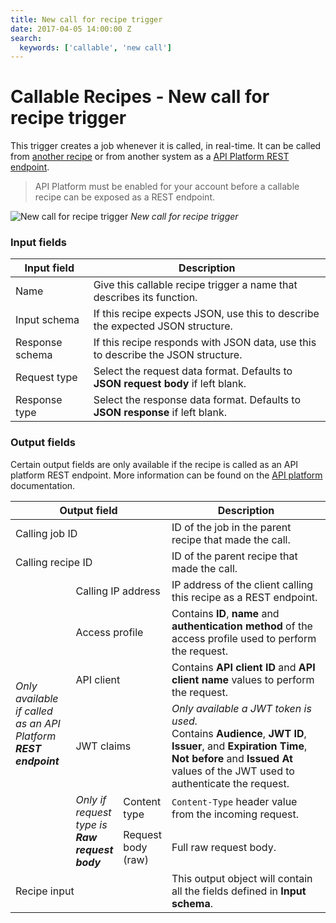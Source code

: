 ```yaml
---
title: New call for recipe trigger
date: 2017-04-05 14:00:00 Z
search:
  keywords: ['callable', 'new call']
---
```


# Callable Recipes - New call for recipe trigger

This trigger creates a job whenever it is called, in real-time. It can be called from [another recipe](call-recipe-action.md) or from another system as a [API Platform REST endpoint](/api-management.md).

> API Platform must be enabled for your account before a callable recipe can be exposed as a REST endpoint.

![New call for recipe trigger](~@img/features/callable-recipes/callable-recipe-trigger.png)
*New call for recipe trigger*

### Input fields

| Input field     | Description                                                                       |
| --------------- | --------------------------------------------------------------------------------- |
| Name            | Give this callable recipe trigger a name that describes its function.             |
| Input schema    | If this recipe expects JSON, use this to describe the expected JSON structure.    |
| Response schema | If this recipe responds with JSON data, use this to describe the JSON structure.  |
| Request type    | Select the request data format. Defaults to **JSON request body** if left blank.  |
| Response type   | Select the response data format. Defaults to **JSON response** if left blank.     |

### Output fields
Certain output fields are only available if the recipe is called as an API platform REST endpoint. More information can be found on the [API platform](/api-management.md) documentation.

<table class="unchanged rich-diff-level-one">
  <thead>
    <tr>
        <th colspan=3 width='40%'>Output field</th>
        <th>Description</th>
    </tr>
  </thead>
  <tbody>
    <tr>
      <td colspan=3>Calling job ID</td>
      <td>ID of the job in the parent recipe that made the call.</td>
    </tr>
      <td colspan=3>Calling recipe ID</td>
      <td>ID of the parent recipe that made the call.</td>
    </tr>
    <tr>
      <td rowspan=6>
        <i>Only available if called as an API Platform <b>REST endpoint</b></i>
      </td>
      <td colspan =2>Calling IP address</td>
      <td>
        IP address of the client calling this recipe as a REST endpoint.
      </td>
    </tr>
    <tr>
      <td colspan =2>Access profile</td>
      <td>
        Contains <b>ID</b>, <b>name</b> and <b>authentication method</b> of the access profile used to perform the request.
      </td>
    </tr>
    <tr>
      <td colspan =2>API client</td>
      <td>
        Contains <b>API client ID</b> and <b>API client name</b> values to perform the request.
      </td>
    </tr>
    <tr>
      <td colspan =2>JWT claims</td>
      <td>
        <i>Only available a JWT token is used.</i><br>
        Contains <b>Audience</b>, <b>JWT ID</b>, <b>Issuer</b>, and <b>Expiration Time</b>, <b>Not before</b> and <b>Issued At</b> values of the JWT used to authenticate the request.
      </td>
    </tr>
    <tr>
      <td rowspan=2><i>Only if request type is <b>Raw request body</b></i></td>
      <td>Content type</td>
      <td>
        <code>Content-Type</code> header value from the incoming request.
      </td>
    </tr>
    <tr>
      <td>Request body (raw)</td>
      <td>
        Full raw request body.
      </td>
    </tr>
    <tr>
      <td colspan=3>Recipe input</td>
      <td>This output object will contain all the fields defined in <b>Input schema</b>.</td>
    </tr>
  </tbody>
</table>
